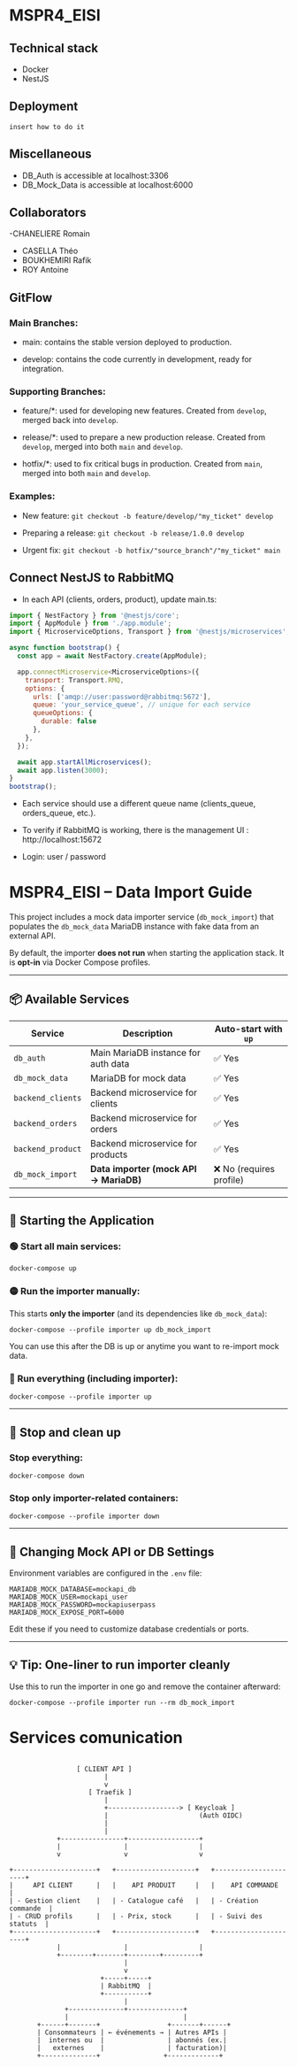 # MSPR4_EISI

## Technical stack
- Docker
- NestJS

## Deployment
```
insert how to do it
```

## Miscellaneous 

- DB_Auth is accessible at  localhost:3306
- DB_Mock_Data is accessible at  localhost:6000

## Collaborators
-CHANELIERE Romain
- CASELLA Théo
- BOUKHEMIRI Rafik
- ROY Antoine

## GitFlow
### Main Branches:

- main: contains the stable version deployed to production.

- develop: contains the code currently in development, ready for integration.

### Supporting Branches:

- feature/*: used for developing new features. Created from `develop`, merged back into `develop`.

- release/*: used to prepare a new production release. Created from `develop`, merged into both `main` and `develop`.

- hotfix/*: used to fix critical bugs in production. Created from `main`, merged into both `main` and `develop`.

### Examples:

- New feature:
  `git checkout -b feature/develop/"my_ticket" develop`

- Preparing a release:
  `git checkout -b release/1.0.0 develop`

- Urgent fix:
  `git checkout -b hotfix/"source_branch"/"my_ticket" main`

## Connect NestJS to RabbitMQ
- In each API (clients, orders, product), update main.ts:
```javascript
import { NestFactory } from '@nestjs/core';
import { AppModule } from './app.module';
import { MicroserviceOptions, Transport } from '@nestjs/microservices';

async function bootstrap() {
  const app = await NestFactory.create(AppModule);

  app.connectMicroservice<MicroserviceOptions>({
    transport: Transport.RMQ,
    options: {
      urls: ['amqp://user:password@rabbitmq:5672'],
      queue: 'your_service_queue', // unique for each service
      queueOptions: {
        durable: false
      },
    },
  });

  await app.startAllMicroservices();
  await app.listen(3000);
}
bootstrap();
```

- Each service should use a different queue name (clients_queue, orders_queue, etc.).

- To verify if RabbitMQ is working, there is the management UI : http://localhost:15672
- Login: user / password


# MSPR4_EISI – Data Import Guide

This project includes a mock data importer service (`db_mock_import`) that populates the `db_mock_data` MariaDB instance with fake data from an external API.

By default, the importer **does not run** when starting the application stack. It is **opt-in** via Docker Compose profiles.

---

## 📦 Available Services

| Service           | Description                                | Auto-start with `up` |
|-------------------|--------------------------------------------|-----------------------|
| `db_auth`         | Main MariaDB instance for auth data        | ✅ Yes                |
| `db_mock_data`    | MariaDB for mock data                      | ✅ Yes                |
| `backend_clients` | Backend microservice for clients           | ✅ Yes                |
| `backend_orders`  | Backend microservice for orders            | ✅ Yes                |
| `backend_product` | Backend microservice for products          | ✅ Yes                |
| `db_mock_import`  | **Data importer (mock API → MariaDB)**     | ❌ No (requires profile) |

---

## 🚀 Starting the Application

### 🟢 Start all main services:

```
docker-compose up
```

### 🟡 Run the importer manually:

This starts **only the importer** (and its dependencies like `db_mock_data`):

```
docker-compose --profile importer up db_mock_import
```

You can use this after the DB is up or anytime you want to re-import mock data.

### 🔵 Run everything (including importer):

```
docker-compose --profile importer up
```

---

## 🧼 Stop and clean up

### Stop everything:

```
docker-compose down
```

### Stop only importer-related containers:

```
docker-compose --profile importer down
```

---

## 🔧 Changing Mock API or DB Settings

Environment variables are configured in the `.env` file:

```
MARIADB_MOCK_DATABASE=mockapi_db
MARIADB_MOCK_USER=mockapi_user
MARIADB_MOCK_PASSWORD=mockapiuserpass
MARIADB_MOCK_EXPOSE_PORT=6000
```

Edit these if you need to customize database credentials or ports.

---

## 💡 Tip: One-liner to run importer cleanly

Use this to run the importer in one go and remove the container afterward:

```
docker-compose --profile importer run --rm db_mock_import
```


# Services comunication
```

                 [ CLIENT API ]
                        |
                        v
                    [ Traefik ]
                        |
                        +------------------> [ Keycloak ]
                        |                       (Auth OIDC)
                        |
                        |
            +----------------+------------------+
            |                |                  |
            v                v                  v

+---------------------+   +--------------------+   +----------------------+
|     API CLIENT      |   |    API PRODUIT     |   |    API COMMANDE      |
| - Gestion client    |   | - Catalogue café   |   | - Création commande  |
| - CRUD profils      |   | - Prix, stock      |   | - Suivi des statuts  |
+---------------------+   +--------------------+   +----------------------+
            |                |                  |
            +--------+-------+--------+---------+
                             |
                             v
                       +-----+-----+
                       | RabbitMQ  |
                       +-----------+
                             |
              +--------------+--------------+
              |                             |
       +------+-------+                 +-------+------+
       | Consommateurs | ← événements → | Autres APIs |
       |  internes ou  |                | abonnés (ex.|
       |   externes    |                | facturation)|
       +--------------+                +-------------+

```

